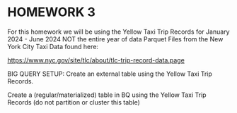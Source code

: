 
# HOMEWORK 3

For this homework we will be using the Yellow Taxi Trip Records for January 2024 - June 2024 NOT the entire year of data Parquet Files from the New York City Taxi Data found here:

<https://www.nyc.gov/site/tlc/about/tlc-trip-record-data.page>

BIG QUERY SETUP:
Create an external table using the Yellow Taxi Trip Records.

Create a (regular/materialized) table in BQ using the Yellow Taxi Trip Records (do not partition or cluster this table)



